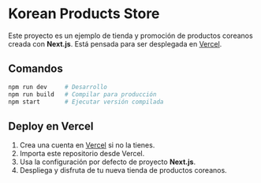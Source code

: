 # Korean Products Store

Este proyecto es un ejemplo de tienda y promoción de productos coreanos creada con **Next.js**. Está pensada para ser desplegada en [Vercel](https://vercel.com/).

## Comandos

```bash
npm run dev     # Desarrollo
npm run build   # Compilar para producción
npm start       # Ejecutar versión compilada
```

## Deploy en Vercel

1. Crea una cuenta en [Vercel](https://vercel.com/) si no la tienes.
2. Importa este repositorio desde Vercel.
3. Usa la configuración por defecto de proyecto **Next.js**.
4. Despliega y disfruta de tu nueva tienda de productos coreanos.
